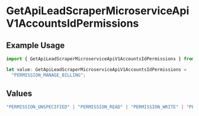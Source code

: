 # GetApiLeadScraperMicroserviceApiV1AccountsIdPermissions

## Example Usage

```typescript
import { GetApiLeadScraperMicroserviceApiV1AccountsIdPermissions } from "oppulence-backend-sdk/models/operations";

let value: GetApiLeadScraperMicroserviceApiV1AccountsIdPermissions =
  "PERMISSION_MANAGE_BILLING";
```

## Values

```typescript
"PERMISSION_UNSPECIFIED" | "PERMISSION_READ" | "PERMISSION_WRITE" | "PERMISSION_DELETE" | "PERMISSION_MANAGE_USERS" | "PERMISSION_MANAGE_BILLING" | "PERMISSION_VIEW_ANALYTICS" | "PERMISSION_MANAGE_WORKFLOWS"
```